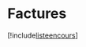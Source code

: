 # Factures

[!include[listeencours](factures.listeencours.autogen.md)]




























































